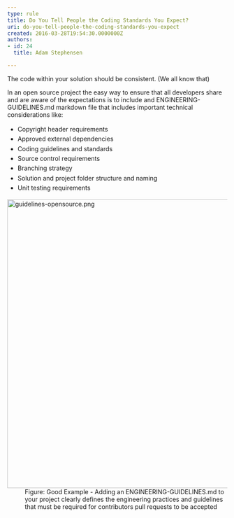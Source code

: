 ```yaml
---
type: rule
title: Do You Tell People the Coding Standards You Expect?
uri: do-you-tell-people-the-coding-standards-you-expect
created: 2016-03-28T19:54:30.0000000Z
authors:
- id: 24
  title: Adam Stephensen

---
```




<span class='intro'> <p class="p1">The code within your solution should be consistent. (We all know that)​</p><p class="p1">In an open source project the easy way to ensure that all developers share and are aware of the expectations is to include and ENGINEERING-GUIDELINES.md markdown file that includes important technical considerations like​&#58;</p> </span>

<p>
   <span style="line-height&#58;1.6;"></span></p><ul><li>
      <span style="line-height&#58;1.6;">Copyright header requirements</span><br></li><li>
      <span style="line-height&#58;1.6;">Approved external dependencies</span><br></li><li>
      <span style="line-height&#58;1.6;">Coding guidelines and standards</span><br></li><li>
      <span style="line-height&#58;1.6;">Source control requirements</span><br></li><li>
      <span style="line-height&#58;1.6;">Branching strategy</span><br></li><li>
      <span style="line-height&#58;1.6;">Solution and project folder structure and naming</span><br></li><li>
      <span style="line-height&#58;1.6;">Unit testing requirements</span><br></li></ul><dl class="image"><dt><img src="/PublishingImages/guidelines-opensource.png" alt="guidelines-opensource.png" style="width&#58;600px;height&#58;660px;" /></dt><dd>Figure&#58; Good Example - Adding an ENGINEERING-GUIDELINES.md to your project clearly defines the engineering practices and guidelines that must be required for contributors pull requests to be accepted</dd></dl>​



